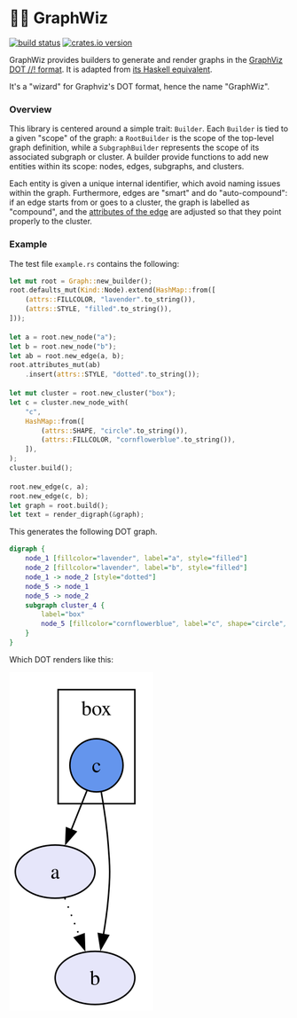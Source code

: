 # :mage_woman: GraphWiz

[![build status][BuildShield]][BuildLink] [![crates.io version][CratesShield]][CratesLink]


GraphWiz provides builders to generate and render graphs in the [GraphViz DOT
//! format](https://graphviz.org/). It is adapted from [its Haskell
equivalent](https://github.com/nicuveo/graphwiz).

It's a "wizard" for Graphviz's DOT format, hence the name "GraphWiz".

[BuildLink]:   https://github.com/nicuveo/graphwiz-rs/actions/workflows/rust.yml?query=branch%3Amain
[BuildShield]: https://img.shields.io/github/actions/workflow/status/nicuveo/graphwiz-rs/rust.yml?event=push&style=flat&branch=main&label=build
[CratesLink]:   https://crates.io/crates/graphwiz
[CratesShield]: https://img.shields.io/crates/v/graphwiz

### Overview

This library is centered around a simple trait: `Builder`. Each `Builder` is
tied to a given "scope" of the graph: a `RootBuilder` is the scope of the
top-level graph definition, while a `SubgraphBuilder` represents the scope of
its associated subgraph or cluster. A builder provide functions to add new
entities within its scope: nodes, edges, subgraphs, and clusters.

Each entity is given a unique internal identifier, which avoid naming issues
within the graph. Furthermore, edges are "smart" and do "auto-compound": if an
edge starts from or goes to a cluster, the graph is labelled as "compound", and
the [attributes of the edge](https://graphviz.org/docs/attrs/lhead/) are
adjusted so that they point properly to the cluster.

### Example

The test file `example.rs` contains the following:

```rust
let mut root = Graph::new_builder();
root.defaults_mut(Kind::Node).extend(HashMap::from([
    (attrs::FILLCOLOR, "lavender".to_string()),
    (attrs::STYLE, "filled".to_string()),
]));

let a = root.new_node("a");
let b = root.new_node("b");
let ab = root.new_edge(a, b);
root.attributes_mut(ab)
    .insert(attrs::STYLE, "dotted".to_string());

let mut cluster = root.new_cluster("box");
let c = cluster.new_node_with(
    "c",
    HashMap::from([
        (attrs::SHAPE, "circle".to_string()),
        (attrs::FILLCOLOR, "cornflowerblue".to_string()),
    ]),
);
cluster.build();

root.new_edge(c, a);
root.new_edge(c, b);
let graph = root.build();
let text = render_digraph(&graph);
```

This generates the following DOT graph.

```DOT
digraph {
    node_1 [fillcolor="lavender", label="a", style="filled"]
    node_2 [fillcolor="lavender", label="b", style="filled"]
    node_1 -> node_2 [style="dotted"]
    node_5 -> node_1
    node_5 -> node_2
    subgraph cluster_4 {
        label="box"
        node_5 [fillcolor="cornflowerblue", label="c", shape="circle", style="filled"]
    }
}
```

Which DOT renders like this:

![DOT graph SVG](example.svg)
